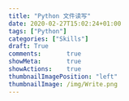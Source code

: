 ```yaml
---
title: "Python 文件读写"
date: 2020-02-27T15:02:24+01:00
tags: ["Python"]
categories: ["Skills"]
draft: True
comments:       true
showMeta:       true
showActions:    true
thumbnailImagePosition: "left"
thumbnailImage: /img/Write.png
---
```



